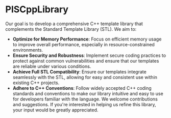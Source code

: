# PISCppLibrary
Our goal is to develop a comprehensive C++ template library that complements the Standard Template Library (STL). We aim to:
- **Optimize for Memory Performance**: Focus on efficient memory usage to improve overall performance, especially in resource-constrained environments.  
- **Ensure Security and Robustness**: Implement secure coding practices to protect against common vulnerabilities and ensure that our templates are reliable under various conditions.
- **Achieve Full STL Compatibility**: Ensure our templates integrate seamlessly with the STL, allowing for easy and consistent use within existing C++ projects.
- **Adhere to C++ Conventions**: Follow widely accepted C++ coding standards and conventions to make our library intuitive and easy to use for developers familiar with the language.
We welcome contributions and suggestions. If you're interested in helping us refine this library, your input would be greatly appreciated.